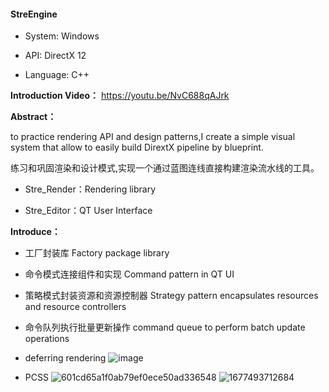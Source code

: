 #### StreEngine



- System: Windows

- API: DirectX 12

- Language: C++



**Introduction Video：**
https://youtu.be/NvC688qAJrk



**Abstract：**





to practice rendering API and design patterns,I create a simple visual system that allow to easily build DirextX pipeline by blueprint. 

练习和巩固渲染和设计模式,实现一个通过蓝图连线直接构建渲染流水线的工具。


- Stre_Render：Rendering library

- Stre_Editor：QT User Interface


**Introduce：**

- 工厂封装库   Factory package library
- 命令模式连接组件和实现  Command pattern in QT UI
- 策略模式封装资源和资源控制器  Strategy pattern encapsulates resources and resource controllers
- 命令队列执行批量更新操作  command queue to perform batch update operations

- deferring rendering
![image](https://user-images.githubusercontent.com/55373014/207652778-12195125-259a-4495-9bba-f59bcea188c4.png)

- PCSS
![601cd65a1f0ab79ef0ece50ad336548](https://user-images.githubusercontent.com/55373014/220613364-3df4e406-1c9d-4ecb-ae60-055e5950669c.png)
![1677493712684](https://user-images.githubusercontent.com/55373014/221539707-b6e1aa2f-fbb2-4694-add7-9c71cb57fe19.png)


